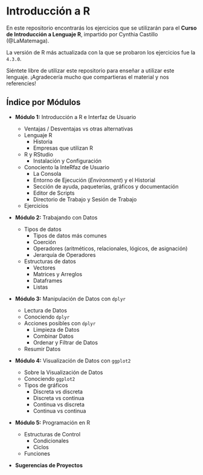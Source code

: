 # Introducción a R

En este repositorio encontrarás los ejercicios que se utilizarán para el **Curso de Introducción a Lenguaje R**, impartido por Cynthia Castillo (@LaMatemaga).

La versión de R más actualizada con la que se probaron los ejercicios fue la ``4.3.0``.

Siéntete libre de utilizar este repositorio para enseñar a utilizar este lenguaje. ¡Agradecería mucho que compartieras el material y nos referencíes!

## Índice por Módulos
- **Módulo 1:** Introducción a R e Interfaz de Usuario
    - Ventajas / Desventajas vs otras alternativas
    - Lenguaje R
        - Historia
        - Empresas que utilizan R
    - R y RStudio
        - Instalación y Configuración
    - Conociento la InteRfaz de Usuario
       - La Consola
       - Entorno de Ejecución (*Environment*) y el Historial
       - Sección de ayuda, paqueterías, gráficos y documentación
       - Editor de Scripts
       - Directorio de Trabajo y Sesión de Trabajo
    - Ejercicios

- **Módulo 2:** Trabajando con Datos
    - Tipos de datos
        - Tipos de datos más comunes
        - Coerción
        - Operadores (aritméticos, relacionales, lógicos, de asignación)
        - Jerarquía de Operadores
    - Estructuras de datos
        - Vectores
        - Matrices y Arreglos
        - Dataframes
        - Listas

- **Módulo 3:** Manipulación de Datos con ``dplyr``
    - Lectura de Datos
    - Conociendo ``dplyr``
    - Acciones posibles con ``dplyr``
        - Limpieza de Datos
        - Combinar Datos
        - Ordenar y Filtrar de Datos
    - Resumir Datos

- **Módulo 4:** Visualización de Datos con ``ggplot2``
    - Sobre la Visualización de Datos
    - Conociendo ``ggplot2``
    - Tipos de gráficos
        - Discreta vs discreta
        - Discreta vs continua
        - Continua vs discreta
        - Continua vs continua

- **Módulo 5:** Programación en R
    - Estructuras de Control
        - Condicionales
        - Ciclos
    - Funciones

- **Sugerencias de Proyectos**
